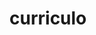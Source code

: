 # curriculo
 
<!-- 
{
    "id": "",
    "instituicao": "",
    "materia": "",
    "cargaHoraria": "",
    "ano": "",
    "link": ""
} 

{
    "id": "",
    "nome": "",
    "descricao": "",
    "tecnologias": "",
    "data": "",
    "imagem": "",
    "link": ""
}


-->